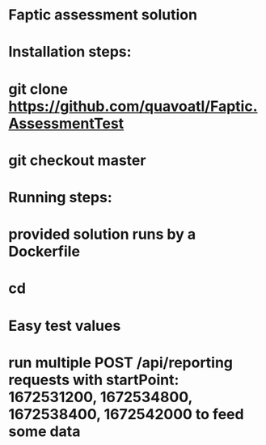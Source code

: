 # Faptic assessment solution

# Installation steps:
# git clone https://github.com/quavoatl/Faptic.AssessmentTest
# git checkout master

# Running steps:
# provided solution runs by a Dockerfile
# cd

# Easy test values
# run multiple POST /api/reporting requests with startPoint: 1672531200, 1672534800, 1672538400, 1672542000 to feed some data